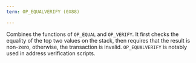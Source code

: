 ```yaml
---
term: OP_EQUALVERIFY (0X88)

---
```

Combines the functions of `OP_EQUAL` and `OP_VERIFY`. It first checks the equality of the top two values on the stack, then requires that the result is non-zero, otherwise, the transaction is invalid. `OP_EQUALVERIFY` is notably used in address verification scripts.